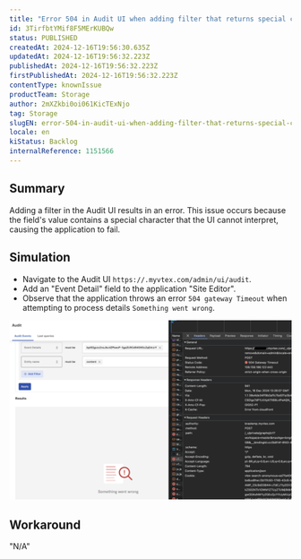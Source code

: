```yaml
---
title: "Error 504 in Audit UI when adding filter that returns special characters."
id: 3TirfbtYMif8F5MErKUBQw
status: PUBLISHED
createdAt: 2024-12-16T19:56:30.635Z
updatedAt: 2024-12-16T19:56:32.223Z
publishedAt: 2024-12-16T19:56:32.223Z
firstPublishedAt: 2024-12-16T19:56:32.223Z
contentType: knownIssue
productTeam: Storage
author: 2mXZkbi0oi061KicTExNjo
tag: Storage
slugEN: error-504-in-audit-ui-when-adding-filter-that-returns-special-characters
locale: en
kiStatus: Backlog
internalReference: 1151566
---
```


## Summary


Adding a filter in the Audit UI results in an error. This issue occurs because the field's value contains a special character that the UI cannot interpret, causing the application to fail.


##

## Simulation



- Navigate to the Audit UI `https://.myvtex.com/admin/ui/audit`.
- Add an "Event Detail" field to the application "Site Editor".
- Observe that the application throws an error `504 gateway Timeout` when attempting to process details `Something went wrong`.

 ![](https://raw.githubusercontent.com/vtexdocs/help-center-content/refs/heads/main/docs/en/known-issues/Storage/error-504-in-audit-ui-when-adding-filter-that-returns-special-characters_1.png)


##

## Workaround

"N/A"

